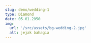 ```yaml
---
slug: demo/wedding-1
type: Diamond
date: 05.01.2050
img:
  url: '/src/assets/bg-wedding-2.jpg'
  alt: jejak bahagia
---
```

